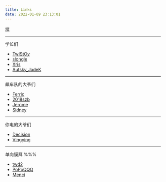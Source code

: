 ```yaml
---
title: Links
date: 2022-01-09 23:13:01
---
```


[坟](https://blog.csdn.net/herano)

---

学长们

- [TwIStOy](https://twistoy.cn/)
- [slongle](https://slongle.github.io/)
- [Xris](https://xr1s.me/)
- [Autsky_JadeK](https://www.cnblogs.com/autsky-jadek/)

---

飙车队的大爷们

- [Ferric](https://ferric.top/)
- [2018szb](https://www.cnblogs.com/2018szb/)
- [Jerome](https://peter-819.github.io/)
- [Sidney](https://blog.csdn.net/SidneyAustin/)

---

你电的大爷们

- [Decision](https://decision01.com/)
- [Vingying](https://reimu.red/)

---

单向膜拜 %%%

- [twd2](https://twd2.me/)
- [PoPoQQQ](https://blog.csdn.net/popoqqq)
- [Menci](https://men.ci/)
